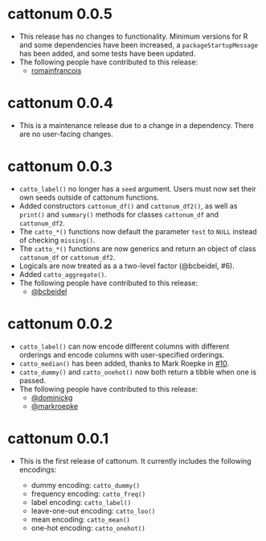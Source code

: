 # cattonum 0.0.5

* This release has no changes to functionality.  Minimum versions for R and some dependencies have been increased, a `packageStartupMessage` has been added, and some tests have been updated.
* The following people have contributed to this release:
    * [romainfrancois](https://github.com/romainfrancois)

# cattonum 0.0.4

* This is a maintenance release due to a change in a dependency.  There are no user-facing changes.

# cattonum 0.0.3

* `catto_label()` no longer has a `seed` argument.  Users must now set their own seeds outside of cattonum functions.
* Added constructors `cattonum_df()` and `cattonum_df2()`, as well as `print()` and `summary()` methods for classes `cattonum_df` and `cattonum_df2`.
* The `catto_*()` functions now default the parameter `test` to `NULL` instead of checking `missing()`.
* The `catto_*()` functions are now generics and return an object of class `cattonum_df` or `cattonum_df2`.
* Logicals are now treated as a a two-level factor (@bcbeidel, #6).
* Added `catto_aggregate()`.
* The following people have contributed to this release:
    * [@bcbeidel](https://github.com/bcbeidel)

# cattonum 0.0.2

* `catto_label()` can now encode different columns with different orderings and encode columns with user-specified orderings.
* `catto_median()` has been added, thanks to Mark Roepke in [#10](https://github.com/bfgray3/cattonum/pull/10).
* `catto_dummy()` and `catto_onehot()` now both return a tibble when one is passed.
* The following people have contributed to this release:
    * [@dominickg](https://github.com/dominickg)
    * [@markroepke](https://github.com/markroepke)

# cattonum 0.0.1

* This is the first release of cattonum.  It currently includes the following encodings:

  * dummy encoding: `catto_dummy()`
  * frequency encoding: `catto_freq()`
  * label encoding: `catto_label()`
  * leave-one-out encoding: `catto_loo()`
  * mean encoding: `catto_mean()`
  * one-hot encoding: `catto_onehot()`
